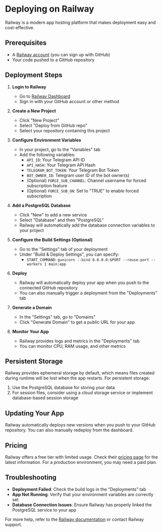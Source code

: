 # Deploying on Railway

Railway is a modern app hosting platform that makes deployment easy and cost-effective.

## Prerequisites

- A [Railway account](https://railway.app/) (you can sign up with GitHub)
- Your code pushed to a GitHub repository

## Deployment Steps

1. **Login to Railway**
   - Go to [Railway Dashboard](https://railway.app/dashboard)
   - Sign in with your GitHub account or other method

2. **Create a New Project**
   - Click "New Project"
   - Select "Deploy from GitHub repo"
   - Select your repository containing this project

3. **Configure Environment Variables**
   - In your project, go to the "Variables" tab
   - Add the following variables:
     - `API_ID`: Your Telegram API ID
     - `API_HASH`: Your Telegram API Hash
     - `TELEGRAM_BOT_TOKEN`: Your Telegram Bot Token
     - `BOT_OWNER_ID`: Telegram user ID of the bot owner(s)
     - (Optional) `FORCE_SUB_CHANNEL`: Channel username for forced subscription feature
     - (Optional) `FORCE_SUB_ON`: Set to "TRUE" to enable forced subscription

4. **Add a PostgreSQL Database**
   - Click "New" to add a new service
   - Select "Database" and then "PostgreSQL"
   - Railway will automatically add the database connection variables to your project

5. **Configure the Build Settings (Optional)**
   - Go to the "Settings" tab of your deployment
   - Under "Build & Deploy Settings", you can specify:
     - `START_COMMAND`: `gunicorn --bind 0.0.0.0:$PORT --reuse-port --workers 1 main:app`

6. **Deploy**
   - Railway will automatically deploy your app when you push to the connected GitHub repository
   - You can also manually trigger a deployment from the "Deployments" tab

7. **Generate a Domain**
   - In the "Settings" tab, go to "Domains"
   - Click "Generate Domain" to get a public URL for your app

8. **Monitor Your App**
   - Railway provides logs and metrics in the "Deployments" tab
   - You can monitor CPU, RAM usage, and other metrics

## Persistent Storage

Railway provides ephemeral storage by default, which means files created during runtime will be lost when the app restarts. For persistent storage:

1. Use the PostgreSQL database for storing your data
2. For session files, consider using a cloud storage service or implement database-based session storage

## Updating Your App

Railway automatically deploys new versions when you push to your GitHub repository. You can also manually redeploy from the dashboard.

## Pricing

Railway offers a free tier with limited usage. Check their [pricing page](https://railway.app/pricing) for the latest information. For a production environment, you may need a paid plan.

## Troubleshooting

- **Deployment Failed**: Check the build logs in the "Deployments" tab
- **App Not Running**: Verify that your environment variables are correctly set
- **Database Connection Issues**: Ensure Railway has properly linked the PostgreSQL service to your app

For more help, refer to the [Railway documentation](https://docs.railway.app/) or contact Railway support.